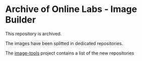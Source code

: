 Archive of Online Labs - Image Builder
======================================

This repository is archived.

The images have been splitted in dedicated repositories.

The [image-tools](https://github.com/online-labs/image-tools) project contains a list of the new repositories
